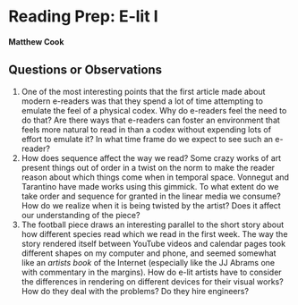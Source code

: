 # Reading Prep: E-lit I

#### Matthew Cook

## Questions or Observations

1. One of the most interesting points that the first article made about modern e-readers was that they spend a lot of time attempting to emulate the feel of a physical codex. Why do e-readers feel the need to do that? Are there ways that e-readers can foster an environment that feels more natural to read in than a codex without expending lots of effort to emulate it? In what time frame do we expect to see such an e-reader?
2. How does sequence affect the way we read? Some crazy works of art present things out of order in a twist on the norm to make the reader reason about which things come when in temporal space. Vonnegut and Tarantino have made works using this gimmick. To what extent do we take order and sequence for granted in the linear media we consume? How do we realize when it is being twisted by the artist? Does it affect our understanding of the piece?
3. The football piece draws an interesting parallel to the short story about how different species read which we read in the first week. The way the story rendered itself between YouTube videos and calendar pages took different shapes on my computer and phone, and seemed somewhat like an *artists book* of the Internet (especially like the JJ Abrams one with commentary in the margins). How do e-lit artists have to consider the differences in rendering on different devices for their visual works? How do they deal with the problems? Do they hire engineers?